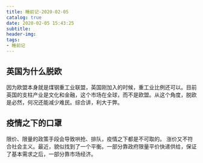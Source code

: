 ```yaml
---
title: 睡前记-2020-02-05
catalog: true
date: 2020-02-05 15:43:25
subtitle:
header-img:
tags:
- 睡前记
---
```


## 英国为什么脱欧

因为欧盟本身就是煤钢重工业联盟，英国刚加入的时候，重工业比例还可以。目前英国的支柱产业是文化和金融，这个市场在全球，而不是欧盟。从这个角度，脱欧是必然，何况还能减少难民。综合讲，利大于弊。

## 疫情之下的口罩

限价、限量的政策手段会导致哄抢、排队，疫情之下都是不可取的。
涨价又不符合社会主义。最近，貌似找到了一个平衡。一部分靠政府限量平价快递供给，保证了基本需求之后，一部分靠市场经济。


